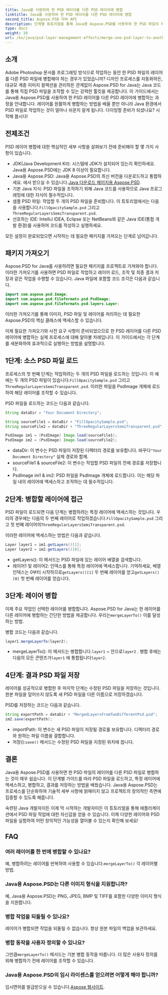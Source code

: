 ```yaml
---
title: Java를 사용하여 한 PSD 레이어를 다른 PSD 레이어에 병합
linktitle: Java를 사용하여 한 PSD 레이어를 다른 PSD 레이어에 병합
second_title: Aspose.PSD 자바 API
description: 단계별 튜토리얼을 통해 Java용 Aspose.PSD를 사용하여 한 PSD 파일의 레이어를 다른 PSD 파일로 병합하는 방법을 알아보세요. 설계 프로세스를 자동화하는 데 적합합니다.
type: docs
weight: 10
url: /ko/java/psd-layer-management-effects/merge-one-psd-layer-to-another/
---
```

## 소개

Adobe Photoshop 문서를 프로그래밍 방식으로 작업하는 동안 한 PSD 파일의 레이어를 다른 PSD 파일에 병합해야 하는 경우가 있었습니까? 디자인 프로세스를 자동화하든, 대규모 계층 이미지 컬렉션을 관리하든 관계없이 Aspose.PSD for Java는 Java 코드를 통해 직접 PSD 파일을 조작할 수 있는 강력한 툴킷을 제공합니다. 이 가이드에서는 Java용 Aspose.PSD를 사용하여 한 PSD 레이어를 다른 PSD 레이어에 병합하는 과정을 안내합니다. 레이어를 원활하게 병합하는 방법을 배울 뿐만 아니라 Java 환경에서 PSD 파일로 작업하는 것이 얼마나 쉬운지 알게 됩니다. 다이빙할 준비가 되셨나요? 시작해 봅시다!

## 전제조건

PSD 레이어 병합에 대한 핵심적인 세부 사항을 살펴보기 전에 준비해야 할 몇 가지 사항이 있습니다.

- JDK(Java Development Kit): 시스템에 JDK가 설치되어 있는지 확인하세요. Java용 Aspose.PSD에는 JDK 8 이상이 필요합니다.
-  Java용 Aspose.PSD: Java용 Aspose.PSD의 최신 버전을 다운로드하고 통합하세요. 에서 받으실 수 있습니다.[Java 다운로드 페이지용 Aspose.PSD](https://releases.aspose.com/psd/java/).
- 기본 Java 지식: PSD 파일을 조작하기 위해 Java 코드를 사용하므로 Java 프로그래밍에 대한 지식이 필수적입니다.
-  샘플 PSD 파일: 작업할 두 개의 PSD 파일을 준비합니다. 이 튜토리얼에서는 다음을 사용합니다.`FillOpacitySample.psd` 그리고`ThreeRegularLayersSemiTransparent.psd`.
- 선호하는 IDE: IntelliJ IDEA, Eclipse 또는 NetBeans와 같은 Java IDE(통합 개발 환경)를 사용하여 코드를 작성하고 실행하세요.

모든 설정이 완료되었으면 시작하는 데 필요한 패키지를 가져오는 단계로 넘어갑니다.

## 패키지 가져오기

Aspose.PSD for Java를 사용하려면 필요한 패키지를 프로젝트로 가져와야 합니다. 이러한 가져오기를 사용하면 PSD 파일로 작업하고 레이어 로드, 조작 및 최종 결과 저장과 같은 작업을 수행할 수 있습니다. Java 파일에 포함할 코드 조각은 다음과 같습니다.

```java
import com.aspose.psd.Image;
import com.aspose.psd.fileformats.psd.PsdImage;
import com.aspose.psd.fileformats.psd.layers.Layer;
```

이러한 가져오기를 통해 이미지, PSD 파일 및 레이어를 처리하는 데 필요한 Aspose.PSD의 핵심 클래스에 액세스할 수 있습니다.

이제 필요한 가져오기와 사전 요구 사항이 준비되었으므로 한 PSD 레이어를 다른 PSD 레이어에 병합하는 실제 프로세스에 대해 알아볼 차례입니다. 이 가이드에서는 각 단계를 세분화하여 효과적으로 실행하는 방법을 설명합니다.

## 1단계: 소스 PSD 파일 로드

 프로세스의 첫 번째 단계는 작업하려는 두 개의 PSD 파일을 로드하는 것입니다. 이 예에는 두 개의 PSD 파일이 있습니다.`FillOpacitySample.psd` 그리고`ThreeRegularLayersSemiTransparent.psd`. 이러한 파일을 PsdImage 개체에 로드하여 해당 레이어를 조작할 수 있습니다.

PSD 파일을 로드하는 코드는 다음과 같습니다.

```java
String dataDir = "Your Document Directory";

String sourceFile1 = dataDir + "FillOpacitySample.psd";
String sourceFile2 = dataDir + "ThreeRegularLayersSemiTransparent.psd";

PsdImage im1 = (PsdImage) Image.load(sourceFile1);
PsdImage im2 = (PsdImage) Image.load(sourceFile2);
```

- dataDir: 이 변수는 PSD 파일이 저장된 디렉터리 경로를 보유합니다. 바꾸다`"Your Document Directory"` 실제 경로와 함께.
- sourceFile1 & sourceFile2: 이 변수는 작업할 PSD 파일의 전체 경로를 저장합니다.
- PsdImage im1 & im2: PSD 파일을 PsdImage 개체에 로드합니다. 이는 해당 파일 내의 레이어에 액세스하고 조작하는 데 필수적입니다.

## 2단계: 병합할 레이어에 접근

 PSD 파일이 로드되면 다음 단계는 병합하려는 특정 레이어에 액세스하는 것입니다. 우리의 경우에는 다음의 두 번째 레이어로 작업하겠습니다.`FillOpacitySample.psd` 그리고 첫 번째 레이어의`ThreeRegularLayersSemiTransparent.psd`.

이러한 레이어에 액세스하는 방법은 다음과 같습니다.

```java
Layer layer1 = im1.getLayers()[1];
Layer layer2 = im2.getLayers()[0];
```

- getLayers(): 이 메서드는 PSD 파일에 있는 레이어 배열을 검색합니다.
-  레이어1 및 레이어2: 인덱스를 통해 특정 레이어에 액세스합니다. 기억하세요, 배열 인덱스는 0부터 시작하므로`getLayers()[1]` 두 번째 레이어를 얻고`getLayers()[0]` 첫 번째 레이어를 얻습니다.

## 3단계: 레이어 병합

이제 주요 작업인 선택한 레이어를 병합합니다. Aspose.PSD for Java는 한 레이어를 다른 레이어에 병합하는 간단한 방법을 제공합니다. 우리는`mergeLayerTo()` 이를 달성하는 방법.

병합 코드는 다음과 같습니다.

```java
layer1.mergeLayerTo(layer2);
```

-  mergeLayerTo(): 이 메서드는 병합합니다.`layer1` ~ 안으로`layer2` . 병합 후에는 다음의 모든 콘텐츠가`layer1` 에 통합됩니다`layer2`.

## 4단계: 결과 PSD 파일 저장

레이어를 성공적으로 병합한 후 마지막 단계는 수정된 PSD 파일을 저장하는 것입니다. 원본 파일을 덮어쓰지 않도록 새 PSD 파일을 다른 이름으로 저장하겠습니다.

PSD를 저장하는 코드는 다음과 같습니다.

```java
String exportPath = dataDir + "MergedLayersFromTwoDifferentPsd.psd";
im2.save(exportPath);
```

- importPath: 이 변수는 새 PSD 파일이 저장될 경로를 보유합니다. 디렉터리 경로와 원하는 파일 이름을 결합합니다.
-  저장():`save()` 메서드는 수정된 PSD 파일을 지정된 위치에 씁니다.

## 결론

Java용 Aspose.PSD를 사용하면 한 PSD 파일의 레이어를 다른 PSD 파일로 병합하는 것이 매우 쉽습니다. 이 단계별 가이드를 따라 PSD 파일을 로드하고, 특정 레이어에 액세스하고, 병합하고, 결과를 저장하는 방법을 배웠습니다. Java용 Aspose.PSD는 프로세스를 단순화하여 기술적 세부 사항에 얽매이지 않고 프로젝트의 창의적인 측면에 집중할 수 있도록 해줍니다.

숙련된 Java 개발자이든 이제 막 시작하는 개발자이든 이 튜토리얼을 통해 애플리케이션에서 PSD 파일 작업에 대한 자신감을 얻을 수 있습니다. 이제 다양한 레이어와 PSD 파일을 실험하여 어떤 창의적인 가능성을 열어볼 수 있는지 확인해 보세요!

## FAQ

### 여러 레이어를 한 번에 병합할 수 있나요?
 예, 병합하려는 레이어를 반복하여 사용할 수 있습니다.`mergeLayerTo()` 각 레이어별 방법.

### Java용 Aspose.PSD는 다른 이미지 형식을 지원합니까?
예, Java용 Aspose.PSD는 PNG, JPEG, BMP 및 TIFF를 포함한 다양한 이미지 형식을 지원합니다.

### 병합 작업을 되돌릴 수 있나요?
레이어가 병합되면 작업을 되돌릴 수 없습니다. 항상 원본 파일의 백업을 보관하세요.

### 병합 동작을 사용자 정의할 수 있나요?
 그만큼`mergeLayerTo()` 메서드는 기본 병합 동작을 따릅니다. 더 많은 사용자 정의를 위해 병합하기 전에 레이어를 조작할 수 있습니다.

### Java용 Aspose.PSD의 임시 라이센스를 얻으려면 어떻게 해야 합니까?
 임시면허를 발급받으실 수 있습니다.[Aspose 웹사이트](https://purchase.aspose.com/temporary-license/).